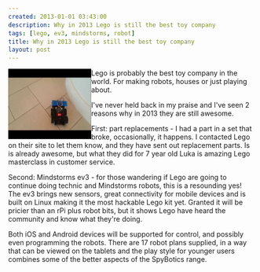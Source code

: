 ```yaml
---
created: 2013-01-01 03:43:00
description: Why in 2013 Lego is still the best toy company
tags: [lego, ev3, mindstorms, robot]
title: Why in 2013 Lego is still the best toy company
layout: post
---
```

<img src="/assets/youtube_thumbs/ElXsXAcqrUE.jpg" style="height:143px;width:169px;float:left;"/>
Lego is probably the best toy company in the world. For making robots, houses or just playing about.

I've never held back in my praise and I've seen 2 reasons why in 2013 they are still awesome.

First: part replacements - I had a part in a set that broke, occasionally, it happens. I contacted Lego on their site to let them know, and they have sent out replacement parts. Is is already awesome, but what they did for 7 year old Luka is amazing Lego masterclass in customer service.

Second: Mindstorms ev3 - for those wandering if Lego are going to continue doing technic and Mindstorms robots, this is a resounding yes! The ev3 brings new sensors, great connectivity for mobile devices and is built on Linux making it the most hackable Lego kit yet. Granted it will be pricier than an rPi plus robot bits, but it shows Lego have heard the community and know what they're doing.

Both iOS and Android devices will be supported for control, and possibly even programming the robots. There are 17 robot plans supplied, in a way that can be viewed on the tablets and the play style for younger users combines some of the better aspects of the SpyBotics range.
